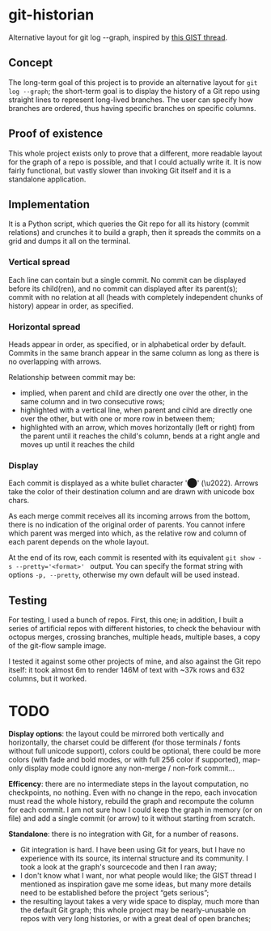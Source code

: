 git-historian
=============

Alternative layout for git log --graph, inspired by
[this GIST thread](https://gist.github.com/datagrok/4221767).

Concept
-------

The long-term goal of this project is to provide an alternative layout for `git
log --graph`; the short-term goal is to display the history of a Git repo using
straight lines to represent long-lived branches. The user can specify how
branches are ordered, thus having specific branches on specific columns.

Proof of existence
------------------

This whole project exists only to prove that a different, more readable layout
for the graph of a repo is possible, and that I could actually write it. It is
now fairly functional, but vastly slower than invoking Git itself and it is a
standalone application.

Implementation
--------------

It is a Python script, which queries the Git repo for all its history (commit
relations) and crunches it to build a graph, then it spreads the commits on a
grid and dumps it all on the terminal.

### Vertical spread

Each line can contain but a single commit. No commit can be displayed before its
child(ren), and no commit can displayed after its parent(s); commit with no
relation at all (heads with completely independent chunks of history) appear in
order, as specified.

### Horizontal spread

Heads appear in order, as specified, or in alphabetical order by default.
Commits in the same branch appear in the same column as long as there is no
overlapping with arrows.

Relationship between commit may be:

 - implied, when parent and child are directly one over the other, in the same
   column and in two consecutive rows;
 - highlighted with a vertical line, when parent and cihld are directly one over
   the other, but with one or more row in between them;
 - highlighted with an arrow, which moves horizontally (left or right) from the
   parent until it reaches the child's column, bends at a right angle and moves
   up until it reaches the child

### Display

Each commit is displayed as a white bullet character '⬤' (\u2022). Arrows take
the color of their destination column and are drawn with unicode box chars.

As each merge commit receives all its incoming arrows from the bottom, there is
no indication of the original order of parents. You cannot infere which parent
was merged into which, as the relative row and column of each parent depends on
the whole layout.

At the end of its row, each commit is resented with its equivalent `git show -s
--pretty='<format>' ` output. You can specify the format string with options `-p,
--pretty`, otherwise my own default will be used instead.

Testing
-------

For testing, I used a bunch of repos. First, this one; in addition, I built a
series of artificial repos with different histories, to check the behaviour with
octopus merges, crossing branches, multiple heads, multiple bases, a copy of the
git-flow sample image.

I tested it against some other projects of mine, and also against the Git repo
itself: it took almost 6m to render 146M of text with ~37k rows and 632 columns,
but it worked.

TODO
====

**Display options**: the layout could be mirrored both vertically and
horizontally, the charset could be different (for those terminals / fonts
without full unicode support), colors could be optional, there could be more
colors (with fade and bold modes, or with full 256 color if supported), map-only
display mode could ignore any non-merge / non-fork commit…

**Efficency**: there are no intermediate steps in the layout computation, no
checkpoints, no nothing. Even with no change in the repo, each invocation must
read the whole history, rebuild the graph and recompute the column for each
commit. I am not sure how I could keep the graph in memory (or on file) and add
a single commit (or arrow) to it without starting from scratch.

**Standalone**: there is no integration with Git, for a number of reasons.

 - Git integration is hard. I have been using Git for years, but I have no
   experience with its source, its internal structure and its community. I took
   a look at the graph's sourcecode and then I ran away;
 - I don't know what I want, nor what people would like; the GIST thread I
   mentioned as inspiration gave me some ideas, but many more details need to be
   established before the project “gets serious”;
 - the resulting layout takes a very wide space to display, much more than the
   default Git graph; this whole project may be nearly-unusable on repos with
   very long histories, or with a great deal of open branches;

